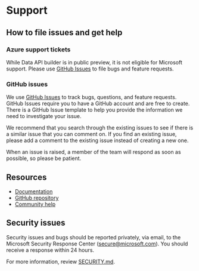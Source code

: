 # Support

## How to file issues and get help

### Azure support tickets

While Data API builder is in public preview, it is not eligible for Microsoft support. Please use [GitHub Issues](https://github.com/Azure/data-api-builder/issues) to file bugs and feature requests.

### GitHub issues

We use [GitHub Issues](https://github.com/azure/data-api-builder/issues) to track bugs, questions, and feature requests. GitHub Issues require you to have a GitHub account and are free to create. There is a GitHub Issue template to help you provide the information we need to investigate your issue.

We recommend that you search through the existing issues to see if there is a similar issue that you can comment on. If you find an existing issue, please add a comment to the existing issue instead of creating a new one.

When an issue is raised, a member of the team will respond as soon as possible, so please be patient.

## Resources

- [Documentation](https://go.microsoft.com/fwlink/?linkid=2224253)
- [GitHub repository](https://github.com/azure/data-api-builder)
- [Community help](https://github.com/azure/data-api-builder/discussions)

## Security issues

Security issues and bugs should be reported privately, via email, to the Microsoft Security Response Center (secure@microsoft.com). You should receive a response within 24 hours.

For more information, review [SECURITY.md](SECURITY.md).
